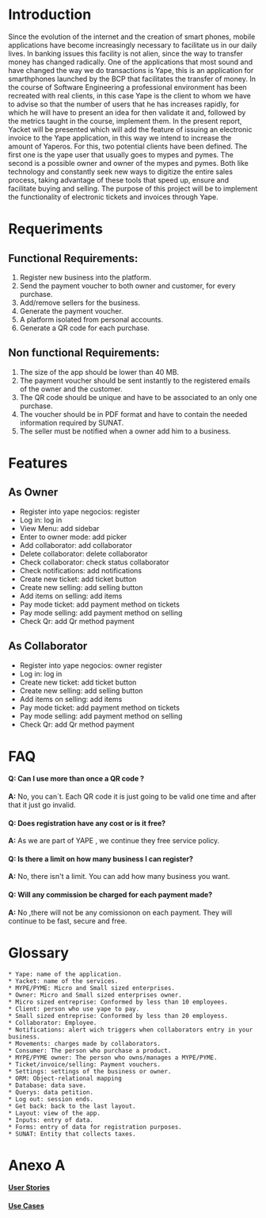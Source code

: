 # Introduction

Since the evolution of the internet and the creation of smart phones, mobile applications have become increasingly necessary to facilitate us in our daily lives. In banking issues this facility is not alien, since the way to transfer money has changed radically. One of the applications that most sound and have changed the way we do transactions is Yape, this is an application for smarthphones launched by the BCP that facilitates the transfer of money.
In the course of Software Engineering a professional environment has been recreated with real clients, in this case Yape is the client to whom we have to advise so that the number of users that he has increases rapidly, for which he will have to present an idea for then validate it and, followed by the metrics taught in the course, implement them. In the present report, Yacket will be presented which will add the feature of issuing an electronic invoice to the Yape application, in this way we intend to increase the amount of Yaperos.
For this, two potential clients have been defined. The first one is the yape user that usually goes to mypes and pymes. The second is a possible owner and owner of the mypes and pymes. Both like technology and constantly seek new ways to digitize the entire sales process, taking advantage of these tools that speed up, ensure and facilitate buying and selling.
The purpose of this project will be to implement the functionality of electronic tickets and invoices through Yape.

# Requeriments

## Functional Requirements:

1. Register new business into the platform.
2. Send the payment voucher to both owner and customer, for every purchase.
3. Add/remove sellers for the business.
4. Generate the payment voucher.
5. A platform isolated from personal accounts.
6. Generate a QR code for each purchase.

## Non functional Requirements:

1. The size of the app should be lower than 40 MB.
2. The payment voucher should be sent instantly to the registered emails of the owner and the customer.
3. The QR code should be unique and have to be associated to an only one purchase.
4. The voucher should be in PDF format and have to contain the needed information required by SUNAT.
5. The seller must be notified when a owner add him to a business.

# Features

## As Owner

* Register into yape negocios: register
* Log in: log in
* View Menu: add sidebar
* Enter to owner mode: add picker
* Add collaborator: add collaborator
* Delete collaborator: delete collaborator
* Check collaborator: check status collaborator
* Check notifications: add notifications
* Create new ticket: add ticket button
* Create new selling: add selling button
* Add items on selling: add items
* Pay mode ticket: add payment method on tickets
* Pay mode selling: add payment method on selling
* Check Qr: add Qr method payment

## As Collaborator

* Register into yape negocios: owner register
* Log in: log in
* Create new ticket: add ticket button
* Create new selling: add selling button
* Add items on selling: add items
* Pay mode ticket: add payment method on tickets
* Pay mode selling: add payment method on selling
* Check Qr: add Qr method payment

# FAQ

#### **Q:** Can I use more than once a QR code ?

**A:** No, you can´t. Each QR code it is just going to be valid one time and after that it just go invalid.

#### **Q:** Does registration have any cost or is it free?

**A:** As we are part of YAPE , we continue they free service policy.

#### **Q:** Is there a limit on how many business I can register?

**A:** No, there isn't a limit. You can add how many business you want.

#### **Q:** Will any commission be charged for each payment made?

**A:** No ,there will not be any comissionon on each payment. They will continue to be fast, secure and free.

# Glossary

    * Yape: name of the application.
    * Yacket: name of the services.
    * MYPE/PYME: Micro and Small sized enterprises.
    * Owner: Micro and Small sized enterprises owner.
    * Micro sized entreprise: Conformed by less than 10 employees.
    * Client: person who use yape to pay.
    * Small sized entreprise: Conformed by less than 20 employess.
    * Collaborator: Employee.
    * Notifications: alert wich triggers when collaborators entry in your business.
    * Movements: charges made by collaborators.
    * Consumer: The person who purchase a product.
    * MYPE/PYME owner: The person who owns/manages a MYPE/PYME.
    * Ticket/invoice/selling: Payment vouchers.
    * Settings: settings of the business or owner.
    * ORM: Object-relational mapping
    * Database: data save.
    * Querys: data petition.
    * Log out: session ends.
    * Get back: back to the last layout.
    * Layout: view of the app.
    * Inputs: entry of data.
    * Forms: entry of data for registration purposes.
    * SUNAT: Entity that collects taxes.

# Anexo A

#### [User Stories](https://github.com/cs2901/yape-bcp-project-yacket-fingerlog/blob/develop/User_Guide/Product_Requirements/userStories.md)

#### [Use Cases](https://github.com/cs2901/yape-bcp-project-yacket-fingerlog/blob/develop/User_Guide/Product_Requirements/useCases.md)

